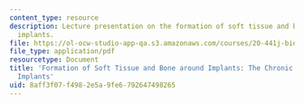 ```yaml
---
content_type: resource
description: Lecture presentation on the formation of soft tissue and bone around
  implants.
file: https://ol-ocw-studio-app-qa.s3.amazonaws.com/courses/20-441j-biomaterials-tissue-interactions-fall-2009/8aff3f07f4982e5a9fe6792647498265_MIT20_441JF09_lec03b_ms.pdf
file_type: application/pdf
resourcetype: Document
title: 'Formation of Soft Tissue and Bone around Implants: The Chronic Response to
  Implants'
uid: 8aff3f07-f498-2e5a-9fe6-792647498265
---
```

